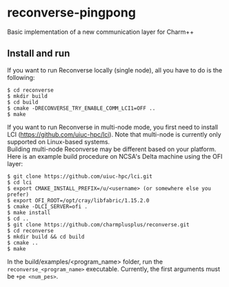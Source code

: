 # reconverse-pingpong
Basic implementation of a new communication layer for Charm++

## Install and run

If you want to run Reconverse locally (single node), all you have to do is the following:  

```
$ cd reconverse
$ mkdir build
$ cd build
$ cmake -DRECONVERSE_TRY_ENABLE_COMM_LCI1=OFF ..
$ make
```

If you want to run Reconverse in multi-node mode, you first need to install LCI (https://github.com/uiuc-hpc/lci). Note that multi-node is currently only supported on Linux-based systems.  
Building multi-node Reconverse may be different based on your platform. Here is an example build procedure on NCSA's Delta machine using the OFI layer:  

```
$ git clone https://github.com/uiuc-hpc/lci.git
$ cd lci
$ export CMAKE_INSTALL_PREFIX=/u/<username> (or somewhere else you prefer)
$ export OFI_ROOT=/opt/cray/libfabric/1.15.2.0
$ cmake -DLCI_SERVER=ofi .
$ make install
$ cd ..
$ git clone https://github.com/charmplusplus/reconverse.git
$ cd reconverse
$ mkdir build && cd build
$ cmake ..
$ make
```

In the build/examples/<program_name> folder, run the `reconverse_<program_name>` executable. Currently, the first arguments must be `+pe <num_pes>`.  
